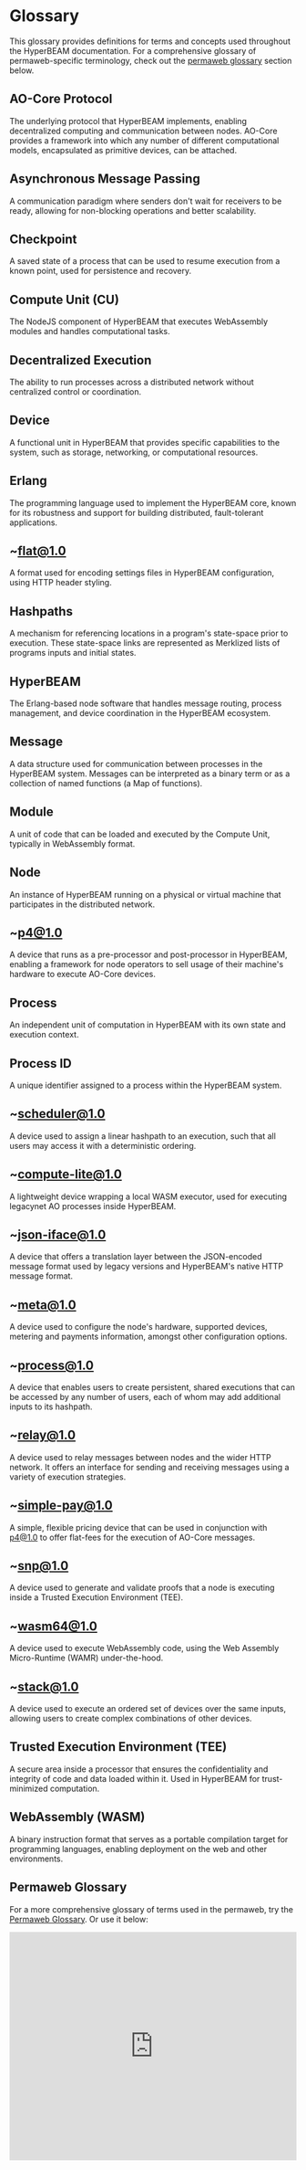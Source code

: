 # Glossary

This glossary provides definitions for terms and concepts used throughout the HyperBEAM documentation. For a comprehensive glossary of permaweb-specific terminology, check out the [permaweb glossary](#permaweb-glossary) section below.

## AO-Core Protocol
The underlying protocol that HyperBEAM implements, enabling decentralized computing and communication between nodes. AO-Core provides a framework into which any number of different computational models, encapsulated as primitive devices, can be attached.

## Asynchronous Message Passing
A communication paradigm where senders don't wait for receivers to be ready, allowing for non-blocking operations and better scalability.

## Checkpoint
A saved state of a process that can be used to resume execution from a known point, used for persistence and recovery.

## Compute Unit (CU)
The NodeJS component of HyperBEAM that executes WebAssembly modules and handles computational tasks.

## Decentralized Execution
The ability to run processes across a distributed network without centralized control or coordination.

## Device
A functional unit in HyperBEAM that provides specific capabilities to the system, such as storage, networking, or computational resources.

## Erlang
The programming language used to implement the HyperBEAM core, known for its robustness and support for building distributed, fault-tolerant applications.

## ~flat@1.0
A format used for encoding settings files in HyperBEAM configuration, using HTTP header styling.

## Hashpaths
A mechanism for referencing locations in a program's state-space prior to execution. These state-space links are represented as Merklized lists of programs inputs and initial states.

## HyperBEAM
The Erlang-based node software that handles message routing, process management, and device coordination in the HyperBEAM ecosystem.

## Message
A data structure used for communication between processes in the HyperBEAM system. Messages can be interpreted as a binary term or as a collection of named functions (a Map of functions).

## Module
A unit of code that can be loaded and executed by the Compute Unit, typically in WebAssembly format.

## Node
An instance of HyperBEAM running on a physical or virtual machine that participates in the distributed network.

## ~p4@1.0
A device that runs as a pre-processor and post-processor in HyperBEAM, enabling a framework for node operators to sell usage of their machine's hardware to execute AO-Core devices.

## Process
An independent unit of computation in HyperBEAM with its own state and execution context.

## Process ID
A unique identifier assigned to a process within the HyperBEAM system.

## ~scheduler@1.0
A device used to assign a linear hashpath to an execution, such that all users may access it with a deterministic ordering.

## ~compute-lite@1.0
A lightweight device wrapping a local WASM executor, used for executing legacynet AO processes inside HyperBEAM.

## ~json-iface@1.0
A device that offers a translation layer between the JSON-encoded message format used by legacy versions and HyperBEAM's native HTTP message format.

## ~meta@1.0
A device used to configure the node's hardware, supported devices, metering and payments information, amongst other configuration options.

## ~process@1.0
A device that enables users to create persistent, shared executions that can be accessed by any number of users, each of whom may add additional inputs to its hashpath.

## ~relay@1.0
A device used to relay messages between nodes and the wider HTTP network. It offers an interface for sending and receiving messages using a variety of execution strategies.

## ~simple-pay@1.0
A simple, flexible pricing device that can be used in conjunction with p4@1.0 to offer flat-fees for the execution of AO-Core messages.

## ~snp@1.0
A device used to generate and validate proofs that a node is executing inside a Trusted Execution Environment (TEE).

## ~wasm64@1.0
A device used to execute WebAssembly code, using the Web Assembly Micro-Runtime (WAMR) under-the-hood.

## ~stack@1.0
A device used to execute an ordered set of devices over the same inputs, allowing users to create complex combinations of other devices.

## Trusted Execution Environment (TEE)
A secure area inside a processor that ensures the confidentiality and integrity of code and data loaded within it. Used in HyperBEAM for trust-minimized computation.

## WebAssembly (WASM)
A binary instruction format that serves as a portable compilation target for programming languages, enabling deployment on the web and other environments.

## Permaweb Glossary

For a more comprehensive glossary of terms used in the permaweb, try the [Permaweb Glossary](https://glossary.arweave.net). Or use it below:


<style>
.dark-mode-iframe-container { display: none; }
.light-mode-iframe-container { display: block; }
[data-md-color-scheme="slate"] .light-mode-iframe-container { display: none; }
[data-md-color-scheme="slate"] .dark-mode-iframe-container { display: block; }

/* Explicitly handle default scheme */
[data-md-color-scheme="default"] .dark-mode-iframe-container { display: none; }
[data-md-color-scheme="default"] .light-mode-iframe-container { display: block; }
</style>

<div class="mt-6">
  <div class="light-mode-iframe-container">
    <iframe 
     id="glossary-frame-light" 
     src="https://glossary.arweave.net/?hide-header=true&bg-color=%23FFFFFF&text-color=%231A1A1A&link-color=%23fc8516&heading-color=%233C3C3C&accent-color=%23fc8516&tag-bg=%23fc8516&tag-text=%23ffffff&button-bg=%23fc8516&button-text=%23ffffff"
     width="100%" 
     height="400" 
     frameborder="0" 
     scrolling="no">
    </iframe>
  </div>
  <div class="dark-mode-iframe-container">
    <iframe 
     class="w-full"
	 width="100%" 
     height="400"  
	 frameborder="0" 
	 scrolling="no"
     src="https://glossary.arweave.net/?hide-header=true&bg-color=%231F2129&text-color=%23e0e0e0&link-color=%23fc8516&heading-color=%23ffffff&accent-color=%23fc8516&border-color=%23444444&hover-bg=%23222222&button-bg=%23fc8516&button-text=%23ffffff&section-bg=%23333333&section-color=%23ffffff&category-bg=%23333333&category-text=%23ffffff&tag-bg=%23fc8516&tag-text=%23ffffff&secondary-text=%23a0a0a0&result-bg=%231e1e1e&result-hover=%23333333"
     >
    </iframe>
  </div>
</div>